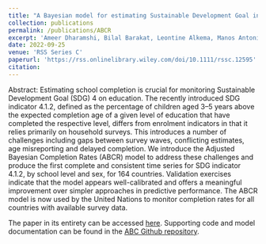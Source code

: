 ```yaml
---
title: "A Bayesian model for estimating Sustainable Development Goal indicator 4.1.2: School completion rates"
collection: publications
permalink: /publications/ABCR
excerpt: 'Ameer Dharamshi, Bilal Barakat, Leontine Alkema, Manos Antoninis'
date: 2022-09-25
venue: 'RSS Series C'
paperurl: 'https://rss.onlinelibrary.wiley.com/doi/10.1111/rssc.12595'
citation: 
---
```


Abstract:
Estimating school completion is crucial for monitoring Sustainable Development Goal (SDG) 4 on education. The recently introduced SDG indicator 4.1.2, defined as the percentage of children aged 3–5 years above the expected completion age of a given level of education that have completed the respective level, differs from enrolment indicators in that it relies primarily on household surveys. This introduces a number of challenges including gaps between survey waves, conflicting estimates, age misreporting and delayed completion. We introduce the Adjusted Bayesian Completion Rates (ABCR) model to address these challenges and produce the first complete and consistent time series for SDG indicator 4.1.2, by school level and sex, for 164 countries. Validation exercises indicate that the model appears well-calibrated and offers a meaningful improvement over simpler approaches in predictive performance. The ABCR model is now used by the United Nations to monitor completion rates for all countries with available survey data. 

The paper in its entirety can be accessed [here](https://rss.onlinelibrary.wiley.com/doi/10.1111/rssc.12595). Supporting code and model documentation can be found in the [ABC Github repository](https://github.com/AmeerD/ABC).
